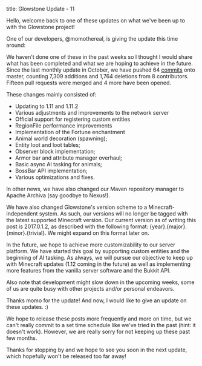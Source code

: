 title: Glowstone Update - 11

Hello, welcome back to one of these updates on what we've been up to with the Glowstone project!

One of our developers, @momothereal, is giving the update this time around:

We haven't done one of these in the past weeks so I thought I would share what has been completed and what we are hoping to achieve in the future.
Since the last monthly update in October, we have pushed 64 [commits](https://github.com/GlowstoneMC/Glowstone/compare/3f1bb341372cc19dad01f3e16c5eb921476f55f1...master) onto master, counting 7,309 additions and 1,764 deletions from 8 contributors. Fifteen pull requests were merged and 4 more have been opened.

These changes mainly consisted of:
 - Updating to 1.11 and 1.11.2
 - Various adjustments and improvements to the network server
 - Official support for registering custom entities
 - RegionFile performance improvements
 - Implementation of the Fortune enchantment
 - Animal world decoration (spawning);
 - Entity loot and loot tables;
 - Observer block implementation;
 - Armor bar and attribute manager overhaul;
 - Basic async AI tasking for animals;
 - BossBar API implementation;
 - Various optimizations and fixes.

In other news, we have also changed our Maven repository manager to Apache Archiva (say goodbye to Nexus!). 

We have also changed Glowstone's version scheme to a Minecraft-independent system. As such, our versions will no longer be tagged with the latest supported Minecraft version. Our current version as of writing this post is 2017.0.1.2, as described with the following format: {year}.{major}.{minor}.{trivial}. We might expand on this format later on.

In the future, we hope to achieve more customizability to our server platform. We have started this goal by supporting custom entities and the beginning of AI tasking. As always, we will pursue our objective to keep up with Minecraft updates (1.12 coming in the future) as well as implementing more features from the vanilla server software and the Bukkit API.

Also note that development might slow down in the upcoming weeks, some of us are quite busy with other projects and/or personal endeavors.

Thanks momo for the update! And now, I would like to give an update on these updates. :)

We hope to release these posts more frequently and more on time, but we can't really commit to a set time schedule like we've tried in the past (hint: it doesn't work). However, we are really sorry for not keeping up these past few months.

Thanks for stopping by and we hope to see you soon in the next update, which hopefully won't be released too far away!